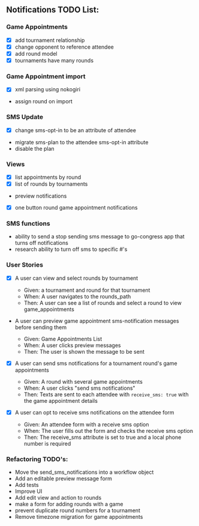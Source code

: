 ## Notifications TODO List:

### Game Appointments

* [x] add tournament relationship
* [x] change opponent to reference attendee
* [x] add round model
* [x] tournaments have many rounds

### Game Appointment import

* [x] xml parsing using nokogiri
* assign round on import

### SMS Update

* [x] change sms-opt-in to be an attribute of attendee
* migrate sms-plan to the attendee sms-opt-in attribute
* disable the plan

### Views

* [x] list appointments by round
* [x] list of rounds by tournaments
* preview notifications
* [x] one button round game appointment notifications

### SMS functions

* ability to send a stop sending sms message to go-congress app that turns off notifications
* research ability to turn off sms to specific #'s

### User Stories

* [x] A user can view and select rounds by tournament

  * Given: a tournament and round for that tournament
  * When: A user navigates to the rounds_path
  * Then: A user can see a list of rounds and select a round to view game_appointments

* A user can preview game appointment sms-notification messages before sending them

  * Given: Game Appointments List
  * When: A user clicks preview messages
  * Then: The user is shown the message to be sent

* [x] A user can send sms notifications for a tournament round's game appointments

  * Given: A round with several game appointments
  * When: A user clicks "send sms notifications"
  * Then: Texts are sent to each attendee with `receive_sms: true` with the game appointment details

* [x] A user can opt to receive sms notifications on the attendee form
  * Given: An attendee form with a receive sms option
  * When: The user fills out the form and checks the receive sms option
  * Then: The receive_sms attribute is set to true and a local phone number is required

### Refactoring TODO's:

* Move the send_sms_notifications into a workflow object
* Add an editable preview message form
* Add tests
* Improve UI
* Add edit view and action to rounds
* make a form for adding rounds with a game
* prevent duplicate round numbers for a tournament
* Remove timezone migration for game appointments
